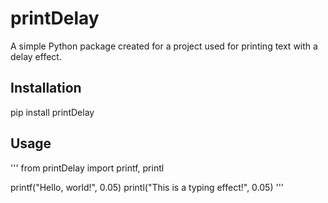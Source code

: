 # printDelay

A simple Python package created for a project used for printing text with a delay effect.

## Installation

pip install printDelay

## Usage
'''
from printDelay import printf, printl

printf("Hello, world!", 0.05)
printl("This is a typing effect!", 0.05)
'''